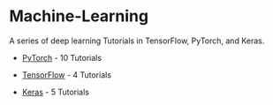 # Machine-Learning

A series of deep learning Tutorials in TensorFlow, PyTorch, and Keras.


* [PyTorch](https://github.com/hadikazemi/Machine-Learning/tree/master/PyTorch) - 10 Tutorials


* [TensorFlow](https://github.com/hadikazemi/Machine-Learning/tree/master/Tensorflow) - 4 Tutorials


* [Keras](https://github.com/hadikazemi/Machine-Learning/tree/master/Keras) - 5 Tutorials
